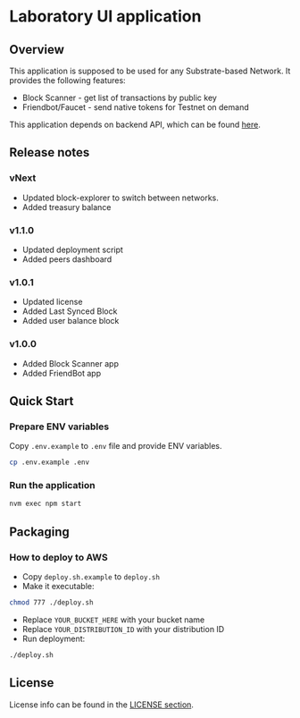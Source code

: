 # Laboratory UI application

## Overview
This application is supposed to be used for any Substrate-based Network. 
It provides the following features:
- Block Scanner - get list of transactions by public key
- Friendbot/Faucet - send native tokens for Testnet on demand

This application depends on backend API, which can be found [here](https://github.com/Cerebellum-Network/laboratory-api).

## Release notes
### vNext
* Updated block-explorer to switch between networks.
* Added treasury balance

### v1.1.0
* Updated deployment script
* Added peers dashboard

### v1.0.1
* Updated license
* Added Last Synced Block
* Added user balance block

### v1.0.0
* Added Block Scanner app
* Added FriendBot app

## Quick Start
### Prepare ENV variables

Copy `.env.example` to `.env` file and provide ENV variables.
```bash
cp .env.example .env
```
### Run the application
```bash
nvm exec npm start
```
## Packaging
### How to deploy to AWS
* Copy `deploy.sh.example` to `deploy.sh`
* Make it executable:
```bash
chmod 777 ./deploy.sh
```
* Replace `YOUR_BUCKET_HERE` with your bucket name
* Replace `YOUR_DISTRIBUTION_ID` with your distribution ID
* Run deployment: 
```bash
./deploy.sh
```

## License 
License info can be found in the [LICENSE section](./LICENSE.md).
